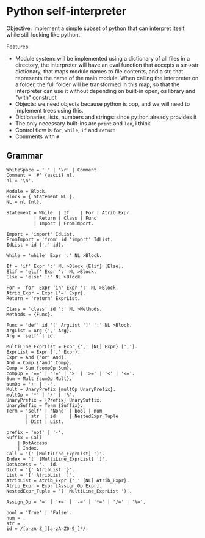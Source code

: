 # Python self-interpreter

Objective: implement a simple subset of python that can interpret itself,
while still looking like python.

Features:
 - Module system: will be implemented using a dictionary of all files in a directory,
the interpreter will have an eval function that accepts a str->str dictionary,
that maps module names to file contents, and a str,
that represents the name of the main module. When calling the interpreter on a folder,
the full folder will be transformed in this map, so that the interpreter can use it
without depending on built-in open, os library and "with" construct
 - Objects: we need objects because python is oop, and we will need to implement trees
using this.
 - Dictionaries, lists, numbers and strings: since python already provides it
 - The only necessary built-ins are `print` and `len`, i think
 - Control flow is `for`, `while`, `if` and `return`
 - Comments with `#`

## Grammar

```ebnf
WhiteSpace = ' ' | '\r' | Comment.
Comment = '#' {ascii} nl.
nl = '\n'.

Module = Block.
Block = { Statement NL }.
NL = nl {nl}.

Statement = While  | If    | For | Atrib_Expr
          | Return | Class | Func
          | Import | FromImport.

Import = 'import' IdList.
FromImport = 'from' id 'import' IdList.
IdList = id {',' id}.

While = 'while' Expr ':' NL >Block.

If = 'if' Expr ':' NL >Block {Elif} [Else].
Elif = 'elif' Expr ':' NL >Block.
Else = 'else' ':' NL >Block.

For = 'for' Expr 'in' Expr ':' NL >Block.
Atrib_Expr = Expr ['=' Expr].
Return = 'return' ExprList.

Class = 'class' id ':' NL >Methods.
Methods = {Func}.

Func = 'def' id '[' ArgList ']' ':' NL >Block.
ArgList = Arg {',' Arg}.
Arg = 'self' | id.

MultiLine_ExprList = Expr {',' [NL] Expr} [','].
ExprList = Expr {',' Expr}.
Expr = And {'or' And}.
And = Comp {'and' Comp}.
Comp = Sum {compOp Sum}.
compOp = '==' | '!=' | '>' | '>=' | '<' | '<='.
Sum = Mult {sumOp Mult}.
sumOp = '+' | '-'.
Mult = UnaryPrefix {multOp UnaryPrefix}.
multOp = '*' | '/' | '%'.
UnaryPrefix = {Prefix} UnarySuffix.
UnarySuffix = Term {Suffix}.
Term = 'self' | 'None' | bool | num
       | str  | id     | NestedExpr_Tuple
       | Dict | List.

prefix = 'not' | '-'.
Suffix = Call
    | DotAccess
    | Index.
Call = '(' [MultiLine_ExprList] ')'.
Index = '[' [MultiLine_ExprList] ']'.
DotAccess = '.' id.
Dict = '{' AtribList '}'.
List = '[' AtribList ']'.
AtribList = Atrib_Expr {',' [NL] Atrib_Expr}.
Atrib_Expr = Expr [Assign_Op Expr].
NestedExpr_Tuple = '(' MultiLine_ExprList ')'.

Assign_Op = '=' | '+=' | '-=' | '*=' | '/=' | '%='.

bool = 'True' | 'False'.
num = .
str = .
id = /[a-zA-Z_][a-zA-Z0-9_]*/.
```

